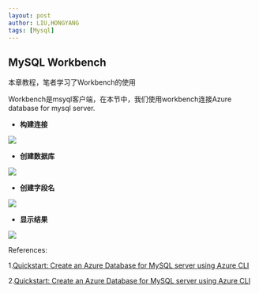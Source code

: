 ```yaml
---
layout: post
author: LIU,HONGYANG
tags: [Mysql]
---
```




## MySQL Workbench 

本章教程，笔者学习了Workbench的使用

Workbench是msyql客户端，在本节中，我们使用workbench连接Azure database for mysql server.

* **构建连接**

 ![](https://tva1.sinaimg.cn/large/006y8mN6gy1g8mbu98gjzj30zc0l678n.jpg)

* **创建数据库**

![](https://tva1.sinaimg.cn/large/006y8mN6gy1g8mbx5l77mj31780u0dv5.jpg)

* **创建字段名**

![](https://tva1.sinaimg.cn/large/006y8mN6gy1g8mc6wyojij315j0u0ww4.jpg)

* **显示结果**

![](https://tva1.sinaimg.cn/large/006y8mN6gy1g8mcjbkxi7j31670u0qin.jpg)



References:

1.[Quickstart: Create an Azure Database for MySQL server using Azure CLI](https://docs.microsoft.com/en-us/azure/mysql/quickstart-create-mysql-server-database-using-azure-cli)

2.[Quickstart: Create an Azure Database for MySQL server using Azure CLI](https://docs.microsoft.com/en-us/azure/mysql/quickstart-create-mysql-server-database-using-azure-cli)